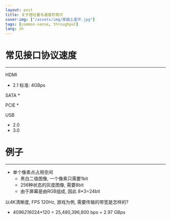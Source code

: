 ```yaml
---
layout: post
title: 关于吞吐量与速度的常识
cover-img: ["/assets/img/穿越土星环.jpg"]
tags: [common-sense, throughput]
lang: zh
---
```


# 常见接口协议速度
---

HDMI
* 2.1 标准: 4GBps

SATA
*

PCIE
*

USB
* 2.0
* 3.0


# 例子
---
- 单个像素点占用空间
  - 黑白二值图像, 一个像素只需要1bit
  - 256种状态的灰度图像, 需要8bit
  - 由于屏幕是由RGB组成, 因此 8*3=24bit

以4K清晰度, FPS 120Hz, 游戏为例, 需要传输的带宽是怎样的?
  - 4096*2160*24*120 = 25,480,396,800 bps = 2.97 GBps

